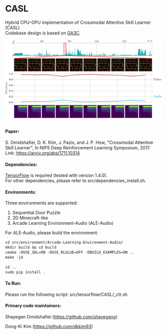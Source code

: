 # CASL

Hybrid CPU-GPU implementation of Crossmodal Attentive Skill Learner (CASL)  
Codebase design is based on [GA3C](https://github.com/NVlabs/GA3C/).

![CASL Amidar Gameplay](https://github.com/shayegano/CASL/raw/master/misc/casl_amidar_gameplay.gif)

#### Paper:

S. Omidshafiei, D. K. Kim, J. Pazis, and J. P. How, "Crossmodal Attentive Skill Learner", In NIPS Deep Reinforcement Learning Symposium, 2017.  
Link: https://arxiv.org/abs/1711.10314

#### Dependencies:

[TensorFlow](https://www.tensorflow.org/) is required (tested with version 1.4.0).  
For other dependencies, please refer to src/dependencies_install.sh.  

#### Environments:

Three environments are supported:
1. Sequential Door Puzzle
2. 2D Minecraft-like
3. Arcade Learning Environment-Audio (ALE-Audio)

For ALE-Audio, please build the environment:
```
cd src/environment/Arcade-Learning-Environment-Audio/
mkdir build && cd build
cmake -DUSE_SDL=ON -DUSE_RLGLUE=OFF -DBUILD_EXAMPLES=ON ..
make -j4

cd ..
sudo pip install .
```

#### To Run:
Please run the following script: src/tensorflow/CASL/_ctt.sh

#### Primary code maintainers:
Shayegan Omidshafiei (https://github.com/shayegano)

Dong-Ki Kim (https://github.com/dkkim93)
